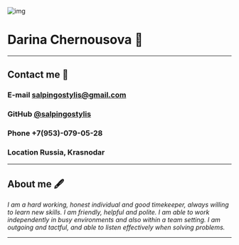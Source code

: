 ![img](https://avatars.githubusercontent.com/u/148628070?s=48&v=4)

# **Darina Chernousova 💫**

***

## Contact me 💌
### __E-mail__ salpingostylis@gmail.com
### __GitHub__ [@salpingostylis](https://github.com/salpingostylis/)
### __Phone__ +7(953)-079-05-28
### __Location__ Russia, Krasnodar

***

## About me 🖋️
_I am a hard working, honest individual and good timekeeper, always willing to learn new skills. I am friendly, helpful and polite. I am able to work independently in busy environments and also within a team setting. I am outgoing and tactful, and able to listen effectively when solving problems._

***
